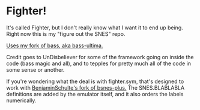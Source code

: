 Fighter!
========
It's called Fighter, but I don't really know what I
want it to end up being. Right now this is my
"figure out the SNES" repo.

[Uses my fork of bass, aka bass-ultima.](https://github.com/nicklausw/bass-ultima)

Credit goes to UnDisbeliever for some of
the framework going on inside the code
(bass magic and all), and to tepples for
pretty much all of the code in some
sense or another.

If you're wondering what the deal is with
fighter.sym, that's designed to work with
[BenjaminSchulte's fork of bsnes-plus.](https://github.com/BenjaminSchulte/bsnes-plus)
The SNES.BLABLABLA definitions are added by
the emulator itself, and it also orders the
labels numerically.

